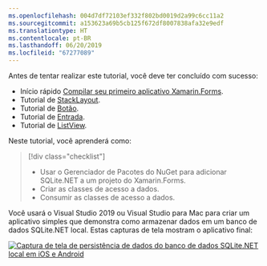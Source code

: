 ```yaml
---
ms.openlocfilehash: 004d7df72103ef332f802bd0019d2a99c6cc11a2
ms.sourcegitcommit: a153623a69b5cb125f672df8007838afa32e9edf
ms.translationtype: HT
ms.contentlocale: pt-BR
ms.lasthandoff: 06/20/2019
ms.locfileid: "67277089"
---
```

Antes de tentar realizar este tutorial, você deve ter concluído com sucesso:

- Início rápido [Compilar seu primeiro aplicativo Xamarin.Forms](~/get-started/first-app/index.md).
- Tutorial de [StackLayout](~/get-started/tutorials/stacklayout/index.yml).
- Tutorial de [Botão](~/get-started/tutorials/button/index.yml).
- Tutorial de [Entrada](~/get-started/tutorials/entry/index.yml).
- Tutorial de [ListView](~/get-started/tutorials/listview/index.yml).

Neste tutorial, você aprenderá como:

> [!div class="checklist"]
> - Usar o Gerenciador de Pacotes do NuGet para adicionar SQLite.NET a um projeto do Xamarin.Forms.
> - Criar as classes de acesso a dados.
> - Consumir as classes de acesso a dados.

Você usará o Visual Studio 2019 ou Visual Studio para Mac para criar um aplicativo simples que demonstra como armazenar dados em um banco de dados SQLite.NET local. Estas capturas de tela mostram o aplicativo final:

[![Captura de tela de persistência de dados do banco de dados SQLite.NET local em iOS e Android](../images/consume-data-access-classes-reduced.png "Persistência de dados do banco de dados local")](../images/consume-data-access-classes-large.png#lightbox "Persistência de dados do banco de dados local")

